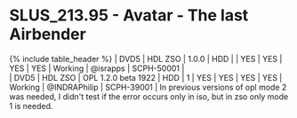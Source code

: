 # SLUS_213.95 - Avatar - The last Airbender

{% include table_header %}
| DVD5 | HDL ZSO | 1.0.0 | HDD |  | YES | YES | YES | YES | Working | @israpps | SCPH-50001 |  
| DVD5 | HDL ZSO | OPL 1.2.0 beta 1922 | HDD | 1 | YES | YES | YES | YES | Working | @INDRAPhilip | SCPH-39001 | In previous versions of opl mode 2 was needed, I didn't test if the error occurs only in iso, but in zso only mode 1 is needed. 
